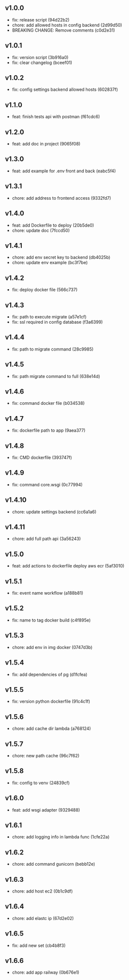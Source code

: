 ## v1.0.0
- fix: release script (94d22b2)
- chore: add allowed hosts in config backend (2d99d50)
- BREAKING CHANGE: Remove comments (c0d2e31)
## v1.0.1
- fix: version script (3b916a0)
- fix: clear changelog (bceef01)
## v1.0.2
- fix: config settings backend allowed hosts (602837f)
## v1.1.0
- feat: finish tests api with postman (f61cdc6)
## v1.2.0
- feat: add doc in project (9065f08)
## v1.3.0
- feat: add example for .env front and back (eabc5f4)
## v1.3.1
- chore: add address to frontend access (9332fd7)
## v1.4.0
- feat: add Dockerfile to deploy (20b5de0)
- chore: update doc (7fccd50)
## v1.4.1
- chore: add env secret key to backend (db4025b)
- chore: update env example (bc3f7be)
## v1.4.2
- fix: deploy docker file (566c737)
## v1.4.3
- fix: path to execute migrate (a57e1cf)
- fix: ssl required in config database (f3a6399)
## v1.4.4
- fix: path to migrate command (28c9985)
## v1.4.5
- fix: path migrate command to full (638e14d)
## v1.4.6
- fix: command docker file (b034538)
## v1.4.7
- fix: dockerfile path to app (9aea377)
## v1.4.8
- fix: CMD dockerfile (393747f)
## v1.4.9
- fix: command core.wsgi (0c77994)
## v1.4.10
- chore: update settings backend (cc6a1a6)
## v1.4.11
- chore: add full path api (3a56243)
## v1.5.0
- feat: add actions to dockerfile deploy aws ecr (5af3010)
## v1.5.1
- fix: event name workflow (a188b81)
## v1.5.2
- fix: name to tag docker build (c4f895e)
## v1.5.3
- chore: add env in img docker (0747d3b)
## v1.5.4
- fix: add dependencies of pg (d1fcfea)
## v1.5.5
- fix: version python dockerfile (91c4c1f)
## v1.5.6
- chore: add cache dir lambda (a768124)
## v1.5.7
- chore: new path cache (96c7f62)
## v1.5.8
- fix: config to venv (24839cf)
## v1.6.0
- feat: add wsgi adapter (9329488)
## v1.6.1
- chore: add logging info in lambda func (1cfe22a)
## v1.6.2
- chore: add command gunicorn (bebb12e)
## v1.6.3
- chore: add host ec2 (0b1c9df)
## v1.6.4
- chore: add elastc ip (67d2e02)
## v1.6.5
- fix: add new set (cb4b8f3)
## v1.6.6
- chore: add app railway (0b676e1)